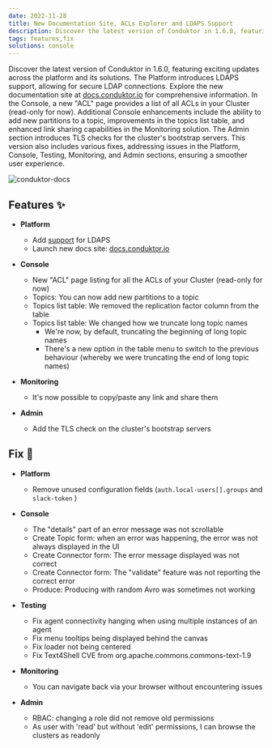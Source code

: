 ```yaml
---
date: 2022-11-28
title: New Documentation Site, ACLs Explorer and LDAPS Support
description: Discover the latest version of Conduktor in 1.6.0, featuring exciting updates across the platform and its solutions.
tags: features,fix
solutions: console
---
```


<!-- markdown-link-check-disable -->

Discover the latest version of Conduktor in 1.6.0, featuring exciting updates across the platform and its solutions. The Platform introduces LDAPS support, allowing for secure LDAP connections. Explore the new documentation site at [docs.conduktor.io](https://docs.conduktor.io/platform/configuration/user-authentication/configure-sso/#ldaps) for comprehensive information. In the Console, a new "ACL" page provides a list of all ACLs in your Cluster (read-only for now). Additional Console enhancements include the ability to add new partitions to a topic, improvements in the topics list table, and enhanced link sharing capabilities in the Monitoring solution. The Admin section introduces TLS checks for the cluster's bootstrap servers. This version also includes various fixes, addressing issues in the Platform, Console, Testing, Monitoring, and Admin sections, ensuring a smoother user experience.

<!-- markdown-link-check-enable -->

![conduktor-docs](https://user-images.githubusercontent.com/2573301/204318254-3b8b6e9b-c5e9-40a8-ad49-58f73d936397.png)

## Features ✨

- **Platform**
  <!-- markdown-link-check-disable -->

  - Add [support](https://docs.conduktor.io/platform/configuration/user-authentication/configure-sso/#ldaps) for LDAPS
  - Launch new docs site: [docs.conduktor.io](https://docs.conduktor.io)
  <!-- markdown-link-check-enable -->

- **Console**

  - New "ACL" page listing for all the ACLs of your Cluster (read-only for now)
  - Topics: You can now add new partitions to a topic
  - Topics list table: We removed the replication factor column from the table
  - Topics list table: We changed how we truncate long topic names
    - We're now, by default, truncating the beginning of long topic names
    - There's a new option in the table menu to switch to the previous behaviour (whereby we were truncating the end of long topic names)

- **Monitoring**

  - It's now possible to copy/paste any link and share them

- **Admin**
  - Add the TLS check on the cluster's bootstrap servers

## Fix 🔨

- **Platform**

  - Remove unused configuration fields (`auth.local-users[].groups` and `slack-token` )

- **Console**

  - The "details" part of an error message was not scrollable
  - Create Topic form: when an error was happening, the error was not always displayed in the UI
  - Create Connector form: The error message displayed was not correct
  - Create Connector form: The "validate" feature was not reporting the correct error
  - Produce: Producing with random Avro was sometimes not working

- **Testing**

  - Fix agent connectivity hanging when using multiple instances of an agent
  - Fix menu tooltips being displayed behind the canvas
  - Fix loader not being centered
  - Fix Text4Shell CVE from org.apache.commons.commons-text-1.9

- **Monitoring**

  - You can navigate back via your browser without encountering issues

- **Admin**
  - RBAC: changing a role did not remove old permissions
  - As user with 'read' but without 'edit' permissions, I can browse the clusters as readonly

